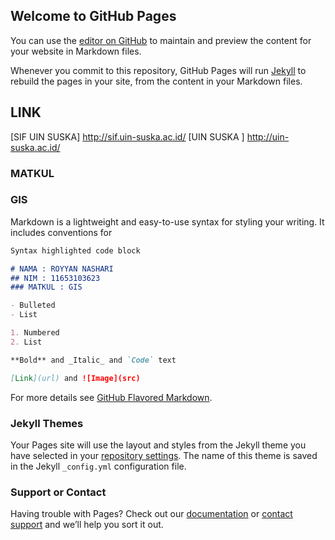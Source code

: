 ## Welcome to GitHub Pages

You can use the [editor on GitHub](https://github.com/Royyannashari/royyangis/edit/master/index.md) to maintain and preview the content for your website in Markdown files.

Whenever you commit to this repository, GitHub Pages will run [Jekyll](https://jekyllrb.com/) to rebuild the pages in your site, from the content in your Markdown files.
## LINK
[SIF UIN SUSKA] http://sif.uin-suska.ac.id/
[UIN SUSKA ] http://uin-suska.ac.id/

### MATKUL
### GIS

Markdown is a lightweight and easy-to-use syntax for styling your writing. It includes conventions for

```markdown
Syntax highlighted code block

# NAMA : ROYYAN NASHARI
## NIM : 11653103623
### MATKUL : GIS

- Bulleted
- List

1. Numbered
2. List

**Bold** and _Italic_ and `Code` text

[Link](url) and ![Image](src)
```

For more details see [GitHub Flavored Markdown](https://guides.github.com/features/mastering-markdown/).

### Jekyll Themes

Your Pages site will use the layout and styles from the Jekyll theme you have selected in your [repository settings](https://github.com/Royyannashari/royyangis/settings). The name of this theme is saved in the Jekyll `_config.yml` configuration file.

### Support or Contact

Having trouble with Pages? Check out our [documentation](https://help.github.com/categories/github-pages-basics/) or [contact support](https://github.com/contact) and we’ll help you sort it out.
